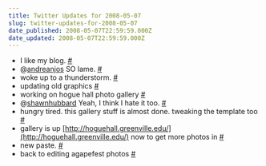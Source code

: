 ```yaml
---
title: Twitter Updates for 2008-05-07
slug: twitter-updates-for-2008-05-07
date_published: 2008-05-07T22:59:59.000Z
date_updated: 2008-05-07T22:59:59.000Z
---
```


- I like my blog. [#](http://twitter.com/joelgoodman/statuses/805136459)
- @[andreanjos](http://twitter.com/andreanjos) SO lame. [#](http://twitter.com/joelgoodman/statuses/805136585)
- woke up to a thunderstorm. [#](http://twitter.com/joelgoodman/statuses/805448555)
- updating old graphics [#](http://twitter.com/joelgoodman/statuses/805488836)
- working on hogue hall photo gallery [#](http://twitter.com/joelgoodman/statuses/805514008)
- @[shawnhubbard](http://twitter.com/shawnhubbard) Yeah, I think I hate it too. [#](http://twitter.com/joelgoodman/statuses/805555537)
- hungry tired. this gallery stuff is almost done. tweaking the template too [#](http://twitter.com/joelgoodman/statuses/805637321)
- gallery is up [http://hoguehall.greenville.edu/](http://hoguehall.greenville.edu/) now to get more photos in [#](http://twitter.com/joelgoodman/statuses/805651939)
- new paste. [#](http://twitter.com/joelgoodman/statuses/805727485)
- back to editing agapefest photos [#](http://twitter.com/joelgoodman/statuses/805820181)
